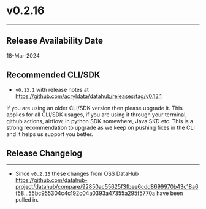 # v0.2.16

---

## Release Availability Date

18-Mar-2024

## Recommended CLI/SDK

- `v0.13.1` with release notes at https://github.com/acryldata/datahub/releases/tag/v0.13.1

If you are using an older CLI/SDK version then please upgrade it. This applies for all CLI/SDK usages, if you are using it through your terminal, github actions, airflow, in python SDK somewhere, Java SKD etc. This is a strong recommendation to upgrade as we keep on pushing fixes in the CLI and it helps us support you better.

## Release Changelog

---

- Since `v0.2.15` these changes from OSS DataHub https://github.com/datahub-project/datahub/compare/92850ac55625f3fbee6cdd8699970b43c18a6f58...55bc955304c4c192c04a0393a47355a295f5770a have been pulled in.
